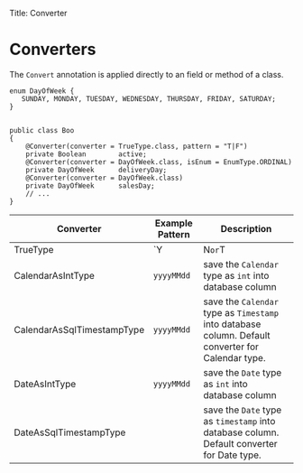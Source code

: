 Title: Converter

# Converters

The `Convert` annotation is applied directly to an field or method of a class.


    enum DayOfWeek {
       SUNDAY, MONDAY, TUESDAY, WEDNESDAY, THURSDAY, FRIDAY, SATURDAY;
    }


    public class Boo
    {
        @Converter(converter = TrueType.class, pattern = "T|F")
        private Boolean        active;
        @Converter(converter = DayOfWeek.class, isEnum = EnumType.ORDINAL)
        private DayOfWeek      deliveryDay;
        @Converter(converter = DayOfWeek.class)
        private DayOfWeek      salesDay;
        // ...
    }


| Converter                    | Example Pattern | Description        |
| ---------------------------- | --------------- | -------------------|
| TrueType                     | `Y|N` or `T|F`   | save the boolean type as `String` into database column |
| CalendarAsIntType            | `yyyyMMdd`       | save the `Calendar` type as `int` into database column |
| CalendarAsSqlTimestampType   | `yyyyMMdd`       | save the `Calendar` type as `Timestamp` into database column. Default converter for Calendar type. |
| DateAsIntType                | `yyyyMMdd`       | save the `Date` type as `int` into database column |
| DateAsSqlTimestampType       |                 | save the `Date` type as `timestamp` into database column. Default converter for Date type.


